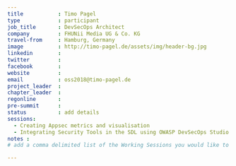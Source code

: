 ```yaml
---
title           : Timo Pagel
type            : participant
job_title       : DevSecOps Architect 
company         : FHUNii Media UG & Co. KG
travel-from     : Hamburg, Germany
image           : http://timo-pagel.de/assets/img/header-bg.jpg
linkedin        :
twitter         :
facebook        :
website         :
email           : oss2018@timo-pagel.de
project_leader  :
chapter_leader  :
regonline       :
pre-summit      :
status          : add details
sessions:
  - Creating Appsec metrics and visualisation
  - Integrating Security Tools in the SDL using OWASP DevSecOps Studio
notes :
# add a comma delimited list of the Working Sessions you would like to attend in the meta above (use the session's title) e.g. sessions: Security Playbooks Diagrams, Hackathon Daily Sessions

---
```


<!-- put more details about participant here -->
